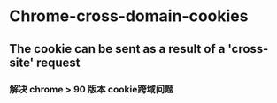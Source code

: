 # Chrome-cross-domain-cookies

## The cookie can be sent as a result of a 'cross-site' request

### 解决 chrome > 90 版本 cookie跨域问题